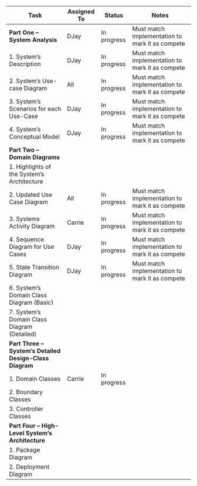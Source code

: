 | Task                                                    | Assigned To | Status      | Notes                                           |
| ------------------------------------------------------- | ----------- | ----------- | ----------------------------------------------- |
| **Part One – System Analysis**                          | DJay        | In progress | Must match implementation to mark it as compete |
| 1. System’s Description                                 | DJay        | In progress | Must match implementation to mark it as compete |
| 2. System’s Use-case Diagram                            | All         | In progress | Must match implementation to mark it as compete |
| 3. System’s Scenarios for each Use-Case                 | DJay        | In progress | Must match implementation to mark it as compete |
| 4. System’s Conceptual Model                            | DJay        | In progress | Must match implementation to mark it as compete |
| **Part Two – Domain Diagrams**                          |             |             |                                                 |
| 1. Highlights of the System’s Architecture              |             |             |                                                 |
| 2. Updated Use Case Diagram                             | All         | In progress | Must match implementation to mark it as compete |
| 3. Systems Activity Diagram                             | Carrie      | In progress | Must match implementation to mark it as compete |
| 4. Sequence Diagram for Use Cases                       | DJay        | In progress | Must match implementation to mark it as compete |
| 5. State Transition Diagram                             | DJay        | In progress | Must match implementation to mark it as compete |
| 6. System’s Domain Class Diagram (Basic)                |             |             |                                                 |
| 7. System’s Domain Class Diagram (Detailed)             |             |             |                                                 |
| **Part Three – System’s Detailed Design-Class Diagram** |             |             |                                                 |
| 1. Domain Classes                                       | Carrie      | In progress |                                                 |
| 2. Boundary Classes                                     |             |             |                                                 |
| 3. Controller Classes                                   |             |             |                                                 |
| **Part Four – High-Level System’s Architecture**        |             |             |                                                 |
| 1. Package Diagram                                      |             |             |                                                 |
| 2. Deployment Diagram                                   |             |             |                                                 |
